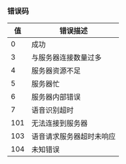 ### 错误码

值 | 错误描述
---|---|
0 | 成功
3 | 与服务器连接数量过多
4 | 服务器资源不足
5 | 服务器忙
6 | 服务器内部错误
7 | 语音识别超时
101 | 无法连接到服务器
103 | 语音请求服务器超时未响应
104 | 未知错误